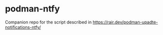 # podman-ntfy
Companion repo for the script described in https://rair.dev/podman-upadte-notifications-ntfy/
